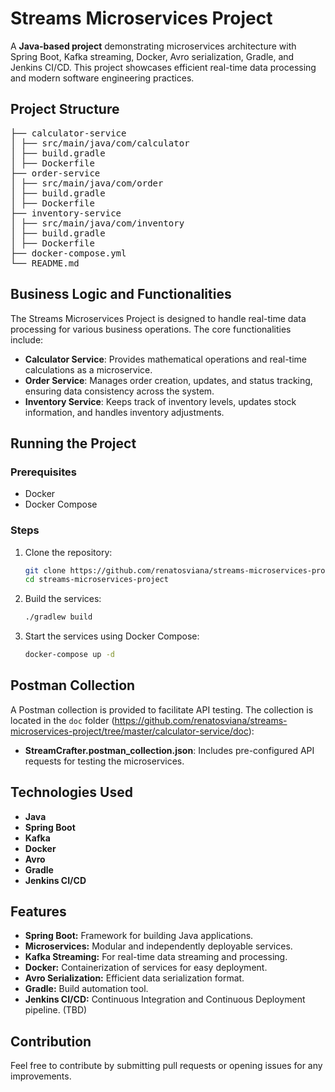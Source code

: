 # Streams Microservices Project

A **Java-based project** demonstrating microservices architecture with Spring Boot, Kafka streaming, Docker, Avro serialization, Gradle, and Jenkins CI/CD. This project showcases efficient real-time data processing and modern software engineering practices.

## Project Structure
<pre>
├── calculator-service
│ ├── src/main/java/com/calculator
│ ├── build.gradle
│ ├── Dockerfile
├── order-service
│ ├── src/main/java/com/order
│ ├── build.gradle
│ ├── Dockerfile
├── inventory-service
│ ├── src/main/java/com/inventory
│ ├── build.gradle
│ ├── Dockerfile
├── docker-compose.yml
└── README.md
</pre>


## Business Logic and Functionalities

The Streams Microservices Project is designed to handle real-time data processing for various business operations. The core functionalities include:

- **Calculator Service**: Provides mathematical operations and real-time calculations as a microservice.
- **Order Service**: Manages order creation, updates, and status tracking, ensuring data consistency across the system.
- **Inventory Service**: Keeps track of inventory levels, updates stock information, and handles inventory adjustments.

## Running the Project

### Prerequisites
- Docker
- Docker Compose

### Steps
1. Clone the repository:
    ```bash
    git clone https://github.com/renatosviana/streams-microservices-project.git
    cd streams-microservices-project
    ```

2. Build the services:
    ```bash
    ./gradlew build
    ```

3. Start the services using Docker Compose:
    ```bash
    docker-compose up -d
    ```

## Postman Collection

A Postman collection is provided to facilitate API testing. The collection is located in the `doc` folder (https://github.com/renatosviana/streams-microservices-project/tree/master/calculator-service/doc):
- **StreamCrafter.postman_collection.json**: Includes pre-configured API requests for testing the microservices.

## Technologies Used
- **Java**
- **Spring Boot**
- **Kafka**
- **Docker**
- **Avro**
- **Gradle**
- **Jenkins CI/CD**

## Features
- **Spring Boot:** Framework for building Java applications.
- **Microservices:** Modular and independently deployable services.
- **Kafka Streaming:** For real-time data streaming and processing.
- **Docker:** Containerization of services for easy deployment.
- **Avro Serialization:** Efficient data serialization format.
- **Gradle:** Build automation tool.
- **Jenkins CI/CD:** Continuous Integration and Continuous Deployment pipeline. (TBD)

## Contribution
Feel free to contribute by submitting pull requests or opening issues for any improvements.

